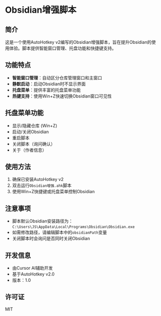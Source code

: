 # Obsidian增强脚本

## 简介
这是一个使用AutoHotkey v2编写的Obsidian增强脚本，旨在提升Obsidian的使用体验。脚本提供智能窗口管理、托盘功能和快捷键支持。

## 功能特点
- **智能窗口管理**：自动区分仓库管理窗口和主窗口
- **静默启动**：启动Obsidian时不显示界面
- **托盘菜单**：提供丰富的托盘菜单功能
- **热键支持**：使用Win+Z快速切换Obsidian窗口可见性

## 托盘菜单功能
- 显示/隐藏仓库 (Win+Z)
- 启动/关闭Obsidian
- 重启脚本
- 关闭脚本（询问确认）
- 关于（作者信息）

## 使用方法
1. 确保已安装AutoHotkey v2
2. 双击运行`Obsidian增强.ahk`脚本
3. 使用Win+Z快捷键或托盘菜单控制Obsidian

## 注意事项
- 脚本默认Obsidian安装路径为：`C:\Users\JS\AppData\Local\Programs\Obsidian\Obsidian.exe`
- 如需修改路径，请编辑脚本中的`obsidianPath`变量
- 关闭脚本时会询问是否同时关闭Obsidian

## 开发信息
- 由Cursor AI辅助开发
- 基于AutoHotkey v2.0
- 版本：1.0

## 许可证
MIT 